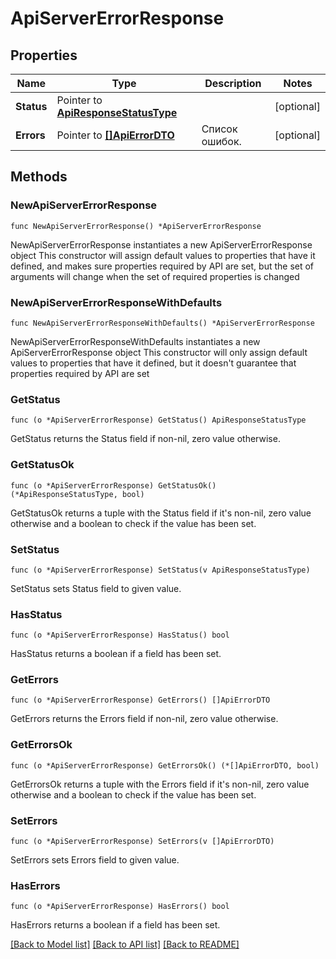 # ApiServerErrorResponse

## Properties

Name | Type | Description | Notes
------------ | ------------- | ------------- | -------------
**Status** | Pointer to [**ApiResponseStatusType**](ApiResponseStatusType.md) |  | [optional] 
**Errors** | Pointer to [**[]ApiErrorDTO**](ApiErrorDTO.md) | Список ошибок. | [optional] 

## Methods

### NewApiServerErrorResponse

`func NewApiServerErrorResponse() *ApiServerErrorResponse`

NewApiServerErrorResponse instantiates a new ApiServerErrorResponse object
This constructor will assign default values to properties that have it defined,
and makes sure properties required by API are set, but the set of arguments
will change when the set of required properties is changed

### NewApiServerErrorResponseWithDefaults

`func NewApiServerErrorResponseWithDefaults() *ApiServerErrorResponse`

NewApiServerErrorResponseWithDefaults instantiates a new ApiServerErrorResponse object
This constructor will only assign default values to properties that have it defined,
but it doesn't guarantee that properties required by API are set

### GetStatus

`func (o *ApiServerErrorResponse) GetStatus() ApiResponseStatusType`

GetStatus returns the Status field if non-nil, zero value otherwise.

### GetStatusOk

`func (o *ApiServerErrorResponse) GetStatusOk() (*ApiResponseStatusType, bool)`

GetStatusOk returns a tuple with the Status field if it's non-nil, zero value otherwise
and a boolean to check if the value has been set.

### SetStatus

`func (o *ApiServerErrorResponse) SetStatus(v ApiResponseStatusType)`

SetStatus sets Status field to given value.

### HasStatus

`func (o *ApiServerErrorResponse) HasStatus() bool`

HasStatus returns a boolean if a field has been set.

### GetErrors

`func (o *ApiServerErrorResponse) GetErrors() []ApiErrorDTO`

GetErrors returns the Errors field if non-nil, zero value otherwise.

### GetErrorsOk

`func (o *ApiServerErrorResponse) GetErrorsOk() (*[]ApiErrorDTO, bool)`

GetErrorsOk returns a tuple with the Errors field if it's non-nil, zero value otherwise
and a boolean to check if the value has been set.

### SetErrors

`func (o *ApiServerErrorResponse) SetErrors(v []ApiErrorDTO)`

SetErrors sets Errors field to given value.

### HasErrors

`func (o *ApiServerErrorResponse) HasErrors() bool`

HasErrors returns a boolean if a field has been set.


[[Back to Model list]](../README.md#documentation-for-models) [[Back to API list]](../README.md#documentation-for-api-endpoints) [[Back to README]](../README.md)


